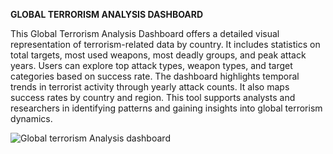 **GLOBAL TERRORISM ANALYSIS DASHBOARD**

This Global Terrorism Analysis Dashboard offers a detailed visual representation of terrorism-related data by country. It includes statistics on total targets, most used weapons, most deadly groups, and peak attack years. Users can explore top attack types, weapon types, and target categories based on success rate. The dashboard highlights temporal trends in terrorist activity through yearly attack counts. It also maps success rates by country and region. This tool supports analysts and researchers in identifying patterns and gaining insights into global terrorism dynamics.

![Global terrorism Analysis dashboard](https://github.com/user-attachments/assets/7f076b7d-e284-42d1-b24a-9c20ff7f9c43)
